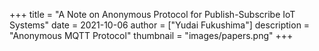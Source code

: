 +++
title = "A Note on Anonymous Protocol for Publish-Subscribe IoT Systems"
date = 2021-10-06
author = ["Yudai Fukushima"]
description = "Anonymous MQTT Protocol"
thumbnail = "images/papers.png"
+++
